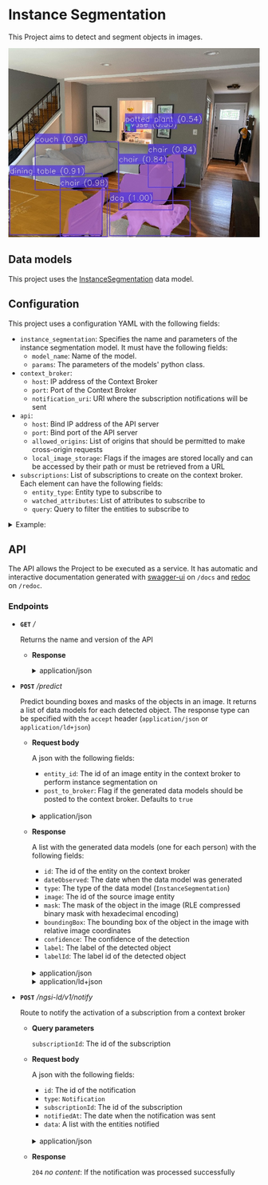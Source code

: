 # Instance Segmentation

This Project aims to detect and segment objects in images.

![instance segmentation](/docs/res/instance_segmentation.jpg)

## Data models

This project uses the [InstanceSegmentation](/docs/DataModels/InstanceSegmentation/) data model.

## Configuration

This project uses a configuration YAML with the following fields:

- ``instance_segmentation``:  Specifies the name and parameters of the instance segmentation model. It must have the following fields:
  - ``model_name``:  Name of the model.
  - ``params``:  The parameters of the models' python class.
- ``context_broker``:
    - ``host``:  IP address of the Context Broker
    - ``port``:  Port of the Context Broker
    - ``notification_uri``:  URI where the subscription notifications will be sent
- ``api``:
    - ``host``:  Bind IP address of the API server
    - ``port``:  Bind port of the API server
    - ``allowed_origins``: List of origins that should be permitted to make cross-origin requests
    - ``local_image_storage``: Flags if the images are stored locally and can be accessed by their path or must be retrieved from a URL
- ``subscriptions``:  List of subscriptions to create on the context broker. Each element can have the following fields:
    - ``entity_type``:  Entity type to subscribe to
    - ``watched_attributes``:  List of attributes to subscribe to
    - ``query``:  Query to filter the entities to subscribe to

<details>
<summary>Example:</summary>

```
instance_segmentation:
  model_name: detectron2
  params:
    model_config: ../../../data/models/detectron2/COCO-InstanceSegmentation/mask_rcnn_R_50_FPN_3x/mask_rcnn_R_50_FPN_3x.yaml
    model_weights: ../../../data/models/detectron2/COCO-InstanceSegmentation/mask_rcnn_R_50_FPN_3x/model_final_f10217.pkl
    confidence_threshold: 0.5
    use_cuda: True

context_broker:
  host: 192.168.0.100
  port: 1026
  notification_uri: http://192.168.0.100:8080/ngsi-ld/v1/notify

api:
  host: 0.0.0.0
  port: 8080
  allowed_origins: []
  local_image_storage: True

subscriptions:
  - entity_type: Image
    watched_attributes: ["purpose"]
    query: "purpose==%22InstanceSegmentation%22"
```

</details>


## API

The API allows the Project to be executed as a service. It has automatic and interactive documentation generated with [swagger-ui](https://github.com/swagger-api/swagger-ui) on ``/docs`` and [redoc](https://github.com/Redocly/redoc) on ``/redoc``.

### Endpoints

- **``GET``** _/_

    Returns the name and version of the API

    - **Response**

      <details>
      <summary>application/json</summary>

      ```
      {
        "title": "Instance Segmentation API",
        "version": "0.2.0"
      }
      ```

    </details>

- **``POST``** _/predict_

    Predict bounding boxes and masks of the objects in an image. It returns a list of data models for each detected object. The response type can be specified with the ``accept`` header (``application/json`` or ``application/ld+json``)

    - **Request body**

      A json with the following fields:

      - ``entity_id``:  The id of an image entity in the context broker to perform instance segmentation on
      - ``post_to_broker``:  Flag if the generated data models should be posted to the context broker. Defaults to ``true``
    
      </br>
      <details>
      <summary>application/json</summary>

      ```
      {
        "entity_id": "string",
        "post_to_broker": true
      }
      ```

    </details>

    - **Response**
    
      A list with the generated data models (one for each person) with the following fields:

      - ``id``:  The id of the entity on the context broker
      - ``dateObserved``:  The date when the data model was generated
      - ``type``:  The type of the data model (``InstanceSegmentation``)
      - ``image``:  The id of the source image entity
      - ``mask``:  The mask of the object in the image (RLE compressed binary mask with hexadecimal encoding)
      - ``boundingBox``:  The bounding box of the object in the image with relative image coordinates
      - ``confidence``:  The confidence of the detection
      - ``label``:  The label of the detected object
      - ``labelId``:  The label id of the detected object

      </br>
      <details>
      <summary>application/json</summary>

      ```
      [
        {
          "id": "urn:ngsi-ld:InstanceSegmentation:wJm91OsuEe2QfbPVle6bQw",
          "dateObserved": "2023-05-05T10:22:34.964605",
          "type": "InstanceSegmentation",
          "image": "urn:ngsi-ld:Image:0Brlst7Mb2GuqiUQfFzBU409Xu9Y-LbdNkSAQG9xONk",
          "mask": {
            "size": [
              3024,
              4032
            ],
            "counts": "605b5065353d6c6d323a403e49374b354b344c344e324e324e324e324f314f324e314f314f314f3130304f314f31303030304f3130303030303030304f31303030314f3030303030303030303030303030303030303030303030303030303030303030303030303030303030303030314f30303030303030303030303030314f314f324d354c334d354b354a61305e4f6130594f5c6c666835"
          },
          "boundingBox": {
            "xmin": 0.4862205263168093,
            "ymin": 0.4151156390154803,
            "xmax": 0.5035785190642826,
            "ymax": 0.44116150386749753
          },
          "label": "vase",
          "labelId": 75,
          "confidence": 0.5476813316345215
        }
      ]
      ```
      </details>
    
      <details>
      <summary>application/ld+json</summary>

      ```
      [
        {
          "id": "urn:ngsi-ld:InstanceSegmentation:AW8wlusvEe2pN7PVle6bQw",
          "type": "InstanceSegmentation",
          "@context": [
            "https://uri.etsi.org/ngsi-ld/v1/ngsi-ld-core-context.jsonld"
          ],
          "dateObserved": {
            "type": "Property",
            "value": {
              "@type": "DateTime",
              "@value": "2023-05-05T10:24:23Z"
            }
          },
          "image": {
            "type": "Relationship",
            "object": "urn:ngsi-ld:Image:0Brlst7Mb2GuqiUQfFzBU409Xu9Y-LbdNkSAQG9xONk"
          },
          "mask": {
            "type": "Property",
            "value": {
              "size": [
                3024,
                4032
              ],
              "counts": "605b5065353d6c6d323a403e49374b354b344c344e324e324e324e324f314f324e314f314f314f3130304f314f31303030304f3130303030303030304f31303030314f3030303030303030303030303030303030303030303030303030303030303030303030303030303030303030314f30303030303030303030303030314f314f324d354c334d354b354a61305e4f6130594f5c6c666835"
            }
          },
          "boundingBox": {
            "type": "Property",
            "value": {
              "xmin": 0.4862205263168093,
              "ymin": 0.4151156390154803,
              "xmax": 0.5035785190642826,
              "ymax": 0.44116150386749753
            }
          },
          "label": {
            "type": "Property",
            "value": "vase"
          },
          "labelId": {
            "type": "Property",
            "value": 75
          },
          "confidence": {
            "type": "Property",
            "value": 0.5476813316345215
          },
          "dateModified": {
            "type": "Property",
            "value": {
              "@type": "DateTime",
              "@value": "2023-05-05T10:24:23Z"
            }
          },
          "dateCreated": {
            "type": "Property",
            "value": {
              "@type": "DateTime",
              "@value": "2023-05-05T10:24:23Z"
            }
          }
        }
      ]
      ```
      </details>

- **``POST``** _/ngsi-ld/v1/notify_
  
  Route to notify the activation of a subscription from a context broker

  - **Query parameters**
    
    ``subscriptionId``: The id of the subscription

  - **Request body**

      A json with the following fields:

      - ``id``:  The id of the notification
      - ``type``:  ``Notification``
      - ``subscriptionId``:  The id of the subscription
      - ``notifiedAt``:  The date when the notification was sent
      - ``data``:  A list with the entities notified
    
      </br>
      <details>
      <summary>application/json</summary>

      ```
      {
        "id": "string",
        "type": "Notification",
        "subscriptionId": "string",
        "notifiedAt": "string",
        "data": []
      }
      ```

    </details>

  - **Response**

    ``204`` _no content_: If the notification was processed successfully